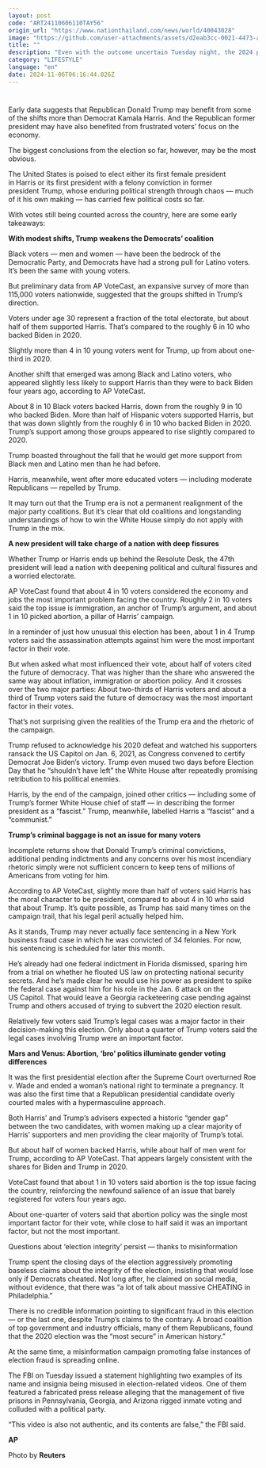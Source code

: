 ```yaml
---
layout: post
code: "ART24110606110TAY56"
origin_url: "https://www.nationthailand.com/news/world/40043028"
image: "https://github.com/user-attachments/assets/d2eab3cc-0021-4473-a741-2517e1770e82"
title: ""
description: "Even with the outcome uncertain Tuesday night, the 2024 presidential election already has exposed the depths of a fractured nation as the candidates navigated political shifts based on class, race and age under the near-constant threat of misinformation and violence."
category: "LIFESTYLE"
language: "en"
date: 2024-11-06T06:16:44.026Z
---
```


# 









Early data suggests that Republican Donald Trump may benefit from some of the shifts more than Democrat Kamala Harris. And the Republican former president may have also benefited from frustrated voters’ focus on the economy.

The biggest conclusions from the election so far, however, may be the most obvious.

The United States is poised to elect either its first female president in Harris or its first president with a felony conviction in former president Trump, whose enduring political strength through chaos — much of it his own making — has carried few political costs so far.

With votes still being counted across the country, here are some early takeaways:

**With modest shifts, Trump weakens the Democrats’ coalition**

Black voters — men and women — have been the bedrock of the Democratic Party, and Democrats have had a strong pull for Latino voters. It’s been the same with young voters.

But preliminary data from AP VoteCast, an expansive survey of more than 115,000 voters nationwide, suggested that the groups shifted in Trump’s direction.

Voters under age 30 represent a fraction of the total electorate, but about half of them supported Harris. That’s compared to the roughly 6 in 10 who backed Biden in 2020.

Slightly more than 4 in 10 young voters went for Trump, up from about one-third in 2020.

Another shift that emerged was among Black and Latino voters, who appeared slightly less likely to support Harris than they were to back Biden four years ago, according to AP VoteCast.

About 8 in 10 Black voters backed Harris, down from the roughly 9 in 10 who backed Biden. More than half of Hispanic voters supported Harris, but that was down slightly from the roughly 6 in 10 who backed Biden in 2020. Trump’s support among those groups appeared to rise slightly compared to 2020.

Trump boasted throughout the fall that he would get more support from Black men and Latino men than he had before.

Harris, meanwhile, went after more educated voters — including moderate Republicans — repelled by Trump.

It may turn out that the Trump era is not a permanent realignment of the major party coalitions. But it’s clear that old coalitions and longstanding understandings of how to win the White House simply do not apply with Trump in the mix.

**A new president will take charge of a nation with deep fissures**

Whether Trump or Harris ends up behind the Resolute Desk, the 47th president will lead a nation with deepening political and cultural fissures and a worried electorate.

AP VoteCast found that about 4 in 10 voters considered the economy and jobs the most important problem facing the country. Roughly 2 in 10 voters said the top issue is immigration, an anchor of Trump’s argument, and about 1 in 10 picked abortion, a pillar of Harris’ campaign.

In a reminder of just how unusual this election has been, about 1 in 4 Trump voters said the assassination attempts against him were the most important factor in their vote.

But when asked what most influenced their vote, about half of voters cited the future of democracy. That was higher than the share who answered the same way about inflation, immigration or abortion policy. And it crosses over the two major parties: About two-thirds of Harris voters and about a third of Trump voters said the future of democracy was the most important factor in their votes.

That’s not surprising given the realities of the Trump era and the rhetoric of the campaign.

Trump refused to acknowledge his 2020 defeat and watched his supporters ransack the US Capitol on Jan. 6, 2021, as Congress convened to certify Democrat Joe Biden’s victory. Trump even mused two days before Election Day that he “shouldn’t have left” the White House after repeatedly promising retribution to his political enemies.

Harris, by the end of the campaign, joined other critics — including some of Trump’s former White House chief of staff — in describing the former president as a “fascist.” Trump, meanwhile, labelled Harris a “fascist” and a “communist.”

**Trump’s criminal baggage is not an issue for many voters**

Incomplete returns show that Donald Trump’s criminal convictions, additional pending indictments and any concerns over his most incendiary rhetoric simply were not sufficient concern to keep tens of millions of Americans from voting for him.

According to AP VoteCast, slightly more than half of voters said Harris has the moral character to be president, compared to about 4 in 10 who said that about Trump. It’s quite possible, as Trump has said many times on the campaign trail, that his legal peril actually helped him.

As it stands, Trump may never actually face sentencing in a New York business fraud case in which he was convicted of 34 felonies. For now, his sentencing is scheduled for later this month.

He’s already had one federal indictment in Florida dismissed, sparing him from a trial on whether he flouted US law on protecting national security secrets. And he’s made clear he would use his power as president to spike the federal case against him for his role in the Jan. 6 attack on the US Capitol. That would leave a Georgia racketeering case pending against Trump and others accused of trying to subvert the 2020 election result.

Relatively few voters said Trump’s legal cases was a major factor in their decision-making this election. Only about a quarter of Trump voters said the legal cases involving Trump were an important factor.

**Mars and Venus: Abortion, ‘bro’ politics illuminate gender voting differences**

It was the first presidential election after the Supreme Court overturned Roe v. Wade and ended a woman’s national right to terminate a pregnancy. It was also the first time that a Republican presidential candidate overly courted males with a hypermasculine approach.

Both Harris’ and Trump’s advisers expected a historic “gender gap” between the two candidates, with women making up a clear majority of Harris’ supporters and men providing the clear majority of Trump’s total.

But about half of women backed Harris, while about half of men went for Trump, according to AP VoteCast. That appears largely consistent with the shares for Biden and Trump in 2020.

VoteCast found that about 1 in 10 voters said abortion is the top issue facing the country, reinforcing the newfound salience of an issue that barely registered for voters four years ago.

About one-quarter of voters said that abortion policy was the single most important factor for their vote, while close to half said it was an important factor, but not the most important.

Questions about ‘election integrity’ persist — thanks to misinformation

Trump spent the closing days of the election aggressively promoting baseless claims about the integrity of the election, insisting that would lose only if Democrats cheated. Not long after, he claimed on social media, without evidence, that there was “a lot of talk about massive CHEATING in Philadelphia.”

There is no credible information pointing to significant fraud in this election — or the last one, despite Trump’s claims to the contrary. A broad coalition of top government and industry officials, many of them Republicans, found that the 2020 election was the “most secure” in American history.”

At the same time, a misinformation campaign promoting false instances of election fraud is spreading online.

The FBI on Tuesday issued a statement highlighting two examples of its name and insignia being misused in election-related videos. One of them featured a fabricated press release alleging that the management of five prisons in Pennsylvania, Georgia, and Arizona rigged inmate voting and colluded with a political party.

“This video is also not authentic, and its contents are false,” the FBI said.

**AP**

Photo by **Reuters**